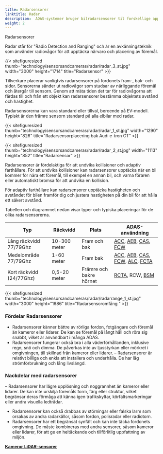 ```yaml
---
title: Radarsensorer
linktitle: Radar
description:  ADAS-systemer bruger bilradarsensorer til forskellige applikationer, herunder kollisionsundgåelse, adaptiv fartpilot og detektering af blinde vinkler.
weight: 2
---
```

<!-- markdownlint-disable MD033 -->Radarsensorer
Radar står för "Radio Detection and Ranging" och är en avkänningsteknik som använder radiovågor för att upptäcka närvaro och placering av föremål.

{{< sitefiguresized thumb="technology/sensorsandcameras/radar/radar_3_st.jpg" width="3000" height="1714" title="Radarsensor" >}}

Tillverkare placerar vanligtvis radarsensorer på fordonets fram-, bak- och sidor. Sensorerna sänder ut radiovågor som studsar av närliggande föremål och återgår till sensorn. Genom att mäta tiden det tar för radiovågorna att färdas till och från ett objekt kan radarsensorer bestämma objektets avstånd och hastighet.

Radarsensorerna kan vara standard eller tillval, beroende på EV-modell. Typiskt är den främre sensorn standard på alla elbilar med radar.

{{< sitefiguresized thumb="technology/sensorsandcameras/radar/radar_1_st.jpg" width="1290" height="826" title="Radarsensorplacering bak Audi e-tron GT" >}}

{{< sitefiguresized thumb="technology/sensorsandcameras/radar/radar_2_st.jpg" width="1113" height="852" title="Radarsensor" >}}

Radarsensorer är fördelaktiga för att undvika kollisioner och adaptiv farthållare.
För att undvika kollisioner kan radarsensorer upptäcka när en bil kommer för nära ett föremål, till exempel en annan bil, och varna föraren eller automatiskt bromsa för att undvika en kollision.

För adaptiv farthållare kan radarsensorer upptäcka hastigheten och avståndet för bilen framför dig och justera hastigheten på din bil för att hålla ett säkert avstånd.

Tabellen och diagrammet nedan visar typer och typiska placeringar för de olika radarsensorerna.

<table class="table table-striped border">
<huvud>
     <tr>
         <th>
             Typ
         </th>
         <th>
             Räckvidd
         </th>
         <th>
             Plats
         </th>
         <th>
             ADAS-användning
         </th>
     </tr>
</thead>
<tbody>
<tr>
     <td>
         Lång räckvidd 77/79Ghz
     </td>
     <td>
         10-300 meter
     </td>
     <td>
         Fram och bak
     </td>
     <td>
         <a href="../../driverassistance/adaptivecruisecontrol/">ACC</a>,
         <a href="../../driverassistance/automaticemergencybraking/">AEB</a>,
         <a href="../../driverassistance/collisionavoidancesystems/">CAS</a>,
         <a href="../../driverassistance/forwardcollisionwarning/">FCW</a>
     </td>
</tr>
<tr>
     <td>
         Medelområde 77/79Ghz
     </td>
     <td>
         1-60 meter
     </td>
     <td>
         Fram bak
     </td>
     <td>
         <a href="../../driverassistance/adaptivecruisecontrol/">ACC</a>,
         <a href="../../driverassistance/automaticemergencybraking/">AEB</a>,
         <a href="../../driverassistance/collisionavoidancesystems/">CAS</a>,
         <a href="../../driverassistance/forwardcollisionwarning/">FCW</a>,
         <a href="../../driverassistance/automatedlanechange/">ALC</a>,
         <a href="../../driverassistance/frontcrosstrafficassist/">FCTA</a>
     </td>
</tr>
<tr>
     <td>
         Kort räckvidd (24/77Ghz)
     </td>
     <td>
         0,5-20 meter
     </td>
     <td>
         Främre och bakre hörnet
     </td>
     <td>
          <a href="../../driverassistance/rearcrosstrafficalert/">RCTA</a>,
             RCW,
                 <a href="../../driverassistance/blindspotmonitoring/">BSM</a>
     </td>
</tr>

</tbody>

</table>

{{< sitefiguresized thumb="technology/sensorsandcameras/radar/radarrange_1_st.jpg" width="3000" height="1686" title="Radarsensoromfång " >}}


### Fördelar Radarsensorer

- Radarsensorer känner bättre av rörliga fordon, fotgängare och föremål än kameror eller lidarer. De kan se föremål på långt håll och röra sig snabbt, vilket är användbart i många ADAS.
- Radarsensorer fungerar också bra i alla väderförhållanden, inklusive regn, snö och dimma. De påverkas inte av ljusstyrkan eller mörkret i omgivningen, till skillnad från kameror eller lidarer.
– Radarsensorer är relativt billiga och enkla att installera och underhålla. De har låg strömförbrukning och lång livslängd.

### Nackdelar med radarsensorer

– Radarsensorer har lägre upplösning och noggrannhet än kameror eller lidarer. De kan inte urskilja föremåls form, färg eller struktur, vilket begränsar deras förmåga att känna igen trafikskyltar, körfältsmarkeringar eller andra visuella ledtrådar.
- Radarsensorer kan också drabbas av störningar eller falska larm som orsakas av andra radarkällor, såsom fordon, polisradar eller radiotorn.
- Radarsensorer har ett begränsat synfält och kan inte täcka fordonets omgivning. De måste kombineras med andra sensorer, såsom kameror eller lidarer, för att ge en heltäckande och tillförlitlig uppfattning av miljön.



<div class="mt-3 mb-3">
     <a href="../cameras/" class="text-decoration-none text-black"><strong><i class="bi-arrow-left"></i> Kameror</strong></ a>
     <a href="../lidar/" class="text-decoration-none text-black float-end"><strong>LiDAR-sensorer<i class="bi-arrow-right"></i></ stark</a>
</div>
